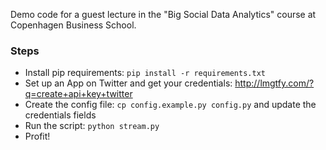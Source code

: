 Demo code for a guest lecture in the "Big Social Data Analytics" course at Copenhagen Business School. 

### Steps

- Install pip requirements: `pip install -r requirements.txt` 
- Set up an App on Twitter and get your credentials: http://lmgtfy.com/?q=create+api+key+twitter
- Create the config file: `cp config.example.py config.py` and update the credentials fields
- Run the script: `python stream.py` 
- Profit! 